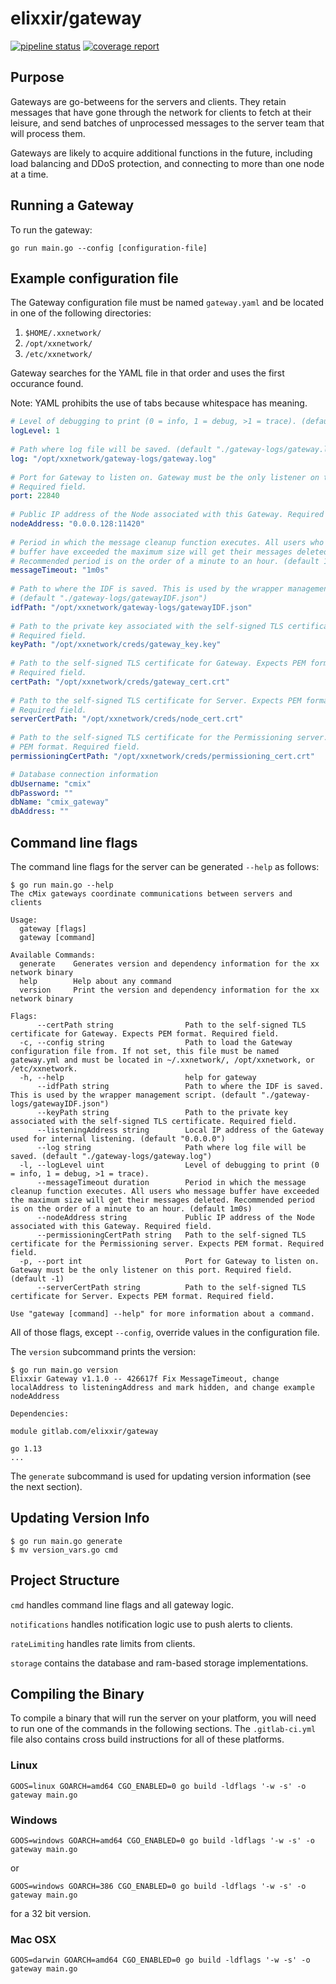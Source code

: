 # elixxir/gateway

[![pipeline status](https://gitlab.com/elixxir/gateway/badges/master/pipeline.svg)](https://gitlab.com/elixxir/gateway/commits/master)
[![coverage report](https://gitlab.com/elixxir/gateway/badges/master/coverage.svg)](https://gitlab.com/elixxir/gateway/commits/master)

## Purpose

Gateways are go-betweens for the servers and clients. They retain messages that
have gone through the network for clients to fetch at their leisure, and send
batches of unprocessed messages to the server team that will process them.

Gateways are likely to acquire additional functions in the future, including
load balancing and DDoS protection, and connecting to more than one node at
a time.

## Running a Gateway

To run the gateway:

```
go run main.go --config [configuration-file]
```

## Example configuration file

The Gateway configuration file must be named `gateway.yaml` and be located in
one of the following directories:
1. `$HOME/.xxnetwork/`
2. `/opt/xxnetwork/`
3. `/etc/xxnetwork/`

Gateway searches for the YAML file in that order and uses the first occurance
found.

Note: YAML prohibits the use of tabs because whitespace has meaning.

```yaml
# Level of debugging to print (0 = info, 1 = debug, >1 = trace). (default 0)
logLevel: 1
​
# Path where log file will be saved. (default "./gateway-logs/gateway.log")
log: "/opt/xxnetwork/gateway-logs/gateway.log"
​
# Port for Gateway to listen on. Gateway must be the only listener on this port.
# Required field.
port: 22840
​
# Public IP address of the Node associated with this Gateway. Required field.
nodeAddress: "0.0.0.128:11420"
​
# Period in which the message cleanup function executes. All users who message
# buffer have exceeded the maximum size will get their messages deleted.
# Recommended period is on the order of a minute to an hour. (default 1m0s)
messageTimeout: "1m0s"
​
# Path to where the IDF is saved. This is used by the wrapper management script.
# (default "./gateway-logs/gatewayIDF.json")
idfPath: "/opt/xxnetwork/gateway-logs/gatewayIDF.json"
​
# Path to the private key associated with the self-signed TLS certificate.
# Required field.
keyPath: "/opt/xxnetwork/creds/gateway_key.key"
​
# Path to the self-signed TLS certificate for Gateway. Expects PEM format.
# Required field.
certPath: "/opt/xxnetwork/creds/gateway_cert.crt"
​
# Path to the self-signed TLS certificate for Server. Expects PEM format.
# Required field.
serverCertPath: "/opt/xxnetwork/creds/node_cert.crt"
​
# Path to the self-signed TLS certificate for the Permissioning server. Expects
# PEM format. Required field.
permissioningCertPath: "/opt/xxnetwork/creds/permissioning_cert.crt"

# Database connection information
dbUsername: "cmix"
dbPassword: ""
dbName: "cmix_gateway"
dbAddress: ""
```

## Command line flags

The command line flags for the server can be generated `--help` as follows:


```
$ go run main.go --help
The cMix gateways coordinate communications between servers and clients

Usage:
  gateway [flags]
  gateway [command]

Available Commands:
  generate    Generates version and dependency information for the xx network binary
  help        Help about any command
  version     Print the version and dependency information for the xx network binary

Flags:
      --certPath string                Path to the self-signed TLS certificate for Gateway. Expects PEM format. Required field.
  -c, --config string                  Path to load the Gateway configuration file from. If not set, this file must be named gateway.yml and must be located in ~/.xxnetwork/, /opt/xxnetwork, or /etc/xxnetwork.
  -h, --help                           help for gateway
      --idfPath string                 Path to where the IDF is saved. This is used by the wrapper management script. (default "./gateway-logs/gatewayIDF.json")
      --keyPath string                 Path to the private key associated with the self-signed TLS certificate. Required field.
      --listeningAddress string        Local IP address of the Gateway used for internal listening. (default "0.0.0.0")
      --log string                     Path where log file will be saved. (default "./gateway-logs/gateway.log")
  -l, --logLevel uint                  Level of debugging to print (0 = info, 1 = debug, >1 = trace).
      --messageTimeout duration        Period in which the message cleanup function executes. All users who message buffer have exceeded the maximum size will get their messages deleted. Recommended period is on the order of a minute to an hour. (default 1m0s)
      --nodeAddress string             Public IP address of the Node associated with this Gateway. Required field.
      --permissioningCertPath string   Path to the self-signed TLS certificate for the Permissioning server. Expects PEM format. Required field.
  -p, --port int                       Port for Gateway to listen on. Gateway must be the only listener on this port. Required field. (default -1)
      --serverCertPath string          Path to the self-signed TLS certificate for Server. Expects PEM format. Required field.

Use "gateway [command] --help" for more information about a command.
```

All of those flags, except `--config`, override values in the configuration
file.

The `version` subcommand prints the version:


```
$ go run main.go version
Elixxir Gateway v1.1.0 -- 426617f Fix MessageTimeout, change localAddress to listeningAddress and mark hidden, and change example nodeAddress

Dependencies:

module gitlab.com/elixxir/gateway

go 1.13
...
```

The `generate` subcommand is used for updating version information (see the
next section).

## Updating Version Info
```
$ go run main.go generate
$ mv version_vars.go cmd
```

## Project Structure


`cmd` handles command line flags and all gateway logic.

`notifications` handles notification logic use to push alerts to clients.

`rateLimiting` handles rate limits from clients.

`storage` contains the database and ram-based storage implementations.

## Compiling the Binary

To compile a binary that will run the server on your platform,
you will need to run one of the commands in the following sections.
The `.gitlab-ci.yml` file also contains cross build instructions
for all of these platforms.


### Linux

```
GOOS=linux GOARCH=amd64 CGO_ENABLED=0 go build -ldflags '-w -s' -o gateway main.go
```

### Windows

```
GOOS=windows GOARCH=amd64 CGO_ENABLED=0 go build -ldflags '-w -s' -o gateway main.go
```

or

```
GOOS=windows GOARCH=386 CGO_ENABLED=0 go build -ldflags '-w -s' -o gateway main.go
```

for a 32 bit version.

### Mac OSX

```
GOOS=darwin GOARCH=amd64 CGO_ENABLED=0 go build -ldflags '-w -s' -o gateway main.go
```
